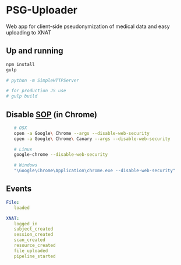 # PSG-Uploader

Web app for client-side pseudonymization of medical data and easy uploading to XNAT


## Up and running

```sh
npm install
gulp

# python -m SimpleHTTPServer

# for production JS use
# gulp build
```


## Disable [SOP](https://en.wikipedia.org/wiki/Same-origin_policy) (in Chrome)

```sh
   # OSX
   open -a Google\ Chrome --args --disable-web-security
   open -a Google\ Chrome\ Canary --args --disable-web-security

   # Linux
   google-chrome --disable-web-security

   # Windows
   "\Google\Chrome\Application\chrome.exe --disable-web-security"
```


## Events

```yaml
File:
   loaded

XNAT:
   logged_in
   subject_created
   session_created
   scan_created
   resource_created
   file_uploaded
   pipeline_started
```
